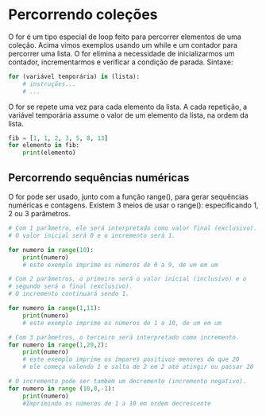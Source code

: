 # Percorrendo coleções

O for é um tipo especial de loop feito para percorrer elementos de uma coleção. Acima vimos exemplos usando um while e um contador para percorrer uma lista. O for elimina a necessidade de inicializarmos um contador, incrementarmos e verificar a condição de parada. Sintaxe:

```python
for (variável temporária) in (lista):
    # instruções...
    # ...
```

O for se repete uma vez para cada elemento da lista. A cada repetição, a variável temporária assume o valor de um elemento da lista, na ordem da lista.

```python
fib = [1, 1, 2, 3, 5, 8, 13]
for elemento in fib:
    print(elemento)
```

## Percorrendo sequências numéricas

O for pode ser usado, junto com a função range(), para gerar sequências numéricas e contagens. Existem 3 meios de usar o range(): especificando 1, 2 ou 3 parâmetros.

```python
# Com 1 parâmetro, ele será interpretado como valor final (exclusivo).
# O valor inicial será 0 e o incremento será 1.

for numero in range(10):
    print(numero)
    # este exemplo imprime os números de 0 a 9, de um em um

# Com 2 parâmetros, o primeiro será o valor inicial (inclusivo) e o
# segundo será o final (exclusivo).
# O incremento continuará sendo 1.

for numero in range(1,11):
    print(numero)
    # este exemplo imprime os números de 1 a 10, de um em um

# Com 3 parâmetros, o terceiro será interpretado como incremento.
for numero in range(1,20,2):
    print(numero)
    # este exemplo imprime os ímpares positivos menores do que 20
    # ele começa valendo 1 e salta de 2 em 2 até atingir ou passar 20

# O incremento pode ser também um decremento (incremento negativo).
for numero in range (10,0,-1):
    print(numero)
    #Imprimindo os números de 1 a 10 em ordem decrescente
```
